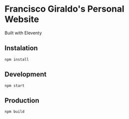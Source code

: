 # Francisco Giraldo's Personal Website

Built with Eleventy

## Instalation
`npm install`

## Development
`npm start`

## Production
`npm build`